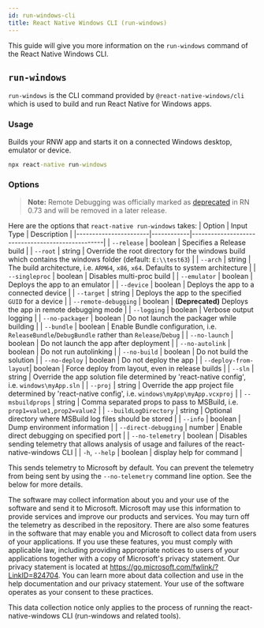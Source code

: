 ```yaml
---
id: run-windows-cli
title: React Native Windows CLI (run-windows)
---
```


This guide will give you more information on the `run-windows` command of the React Native Windows CLI.

## `run-windows`

`run-windows` is the CLI command provided by `@react-native-windows/cli` which is used to build and run React Native for Windows apps. 

### Usage
Builds your RNW app and starts it on a connected Windows desktop, emulator or device.
  
```bat
npx react-native run-windows
```
### Options

> **Note:** Remote Debugging was officially marked as [deprecated](https://github.com/react-native-community/discussions-and-proposals/discussions/734) in RN 0.73 and will be removed in a later release.

Here are the options that `react-native run-windows` takes:
| Option                | Input Type | Description                                      |
|-----------------------|------------|--------------------------------------------------|
| `--release`           | boolean    | Specifies a Release build                        |
| `--root`              | string     | Override the root directory for the windows build which contains the windows folder (default: `E:\\test63`) |
| `--arch`              | string     | The build architecture, i.e. `ARM64`, `x86`, `x64`. Defaults to system architecture |
| `--singleproc`        | boolean    | Disables multi-proc build                        |
| `--emulator`          | boolean    | Deploys the app to an emulator                   |
| `--device`            | boolean    | Deploys the app to a connected device            |
| `--target`            | string     | Deploys the app to the specified `GUID` for a device |
| `--remote-debugging`  | boolean    | **(Deprecated)** Deploys the app in remote debugging mode |
| `--logging`           | boolean    | Verbose output logging                           |
| `--no-packager`       | boolean    | Do not launch the packager while building        |
| `--bundle`            | boolean    | Enable Bundle configuration, i.e. `ReleaseBundle`/`DebugBundle` rather than `Release`/`Debug` |
| `--no-launch`         | boolean    | Do not launch the app after deployment           |
| `--no-autolink`       | boolean    | Do not run autolinking                           |
| `--no-build`          | boolean    | Do not build the solution                        |
| `--no-deploy`         | boolean    | Do not deploy the app                            |
| `--deploy-from-layout`| boolean    | Force deploy from layout, even in release builds |
| `--sln`               | string     | Override the app solution file determined by 'react-native config', i.e. `windows\myApp.sln` |
| `--proj`              | string     | Override the app project file determined by 'react-native config', i.e. `windows\myApp\myApp.vcxproj` |
| `--msbuildprops`      | string     | Comma separated props to pass to MSBuild, i.e. `prop1=value1,prop2=value2` |
| `--buildLogDirectory` | string     | Optional directory where MSBuild log files should be stored |
| `--info`              | boolean    | Dump environment information                     |
| `--direct-debugging`  | number     | Enable direct debugging on specified port        |
| `--no-telemetry`      | boolean    | Disables sending telemetry that allows analysis of usage and failures of the react-native-windows CLI |
| `-h`, `--help`        | boolean    | display help for command                         |

This sends telemetry to Microsoft by default. You can prevent the telemetry from being sent by using the `--no-telemetry` command line option. See the below for more details.

The software may collect information about you and your use of the software and send it to Microsoft. Microsoft may use this information to provide services and improve our products and services. You may turn off the telemetry as described in the repository. There are also some features in the software that may enable you and Microsoft to collect data from users of your applications. If you use these features, you must comply with applicable law, including providing appropriate notices to users of your applications together with a copy of Microsoft's privacy statement. Our privacy statement is located at https://go.microsoft.com/fwlink/?LinkID=824704. You can learn more about data collection and use in the help documentation and our privacy statement. Your use of the software operates as your consent to these practices.

This data collection notice only applies to the process of running the react-native-windows CLI (run-windows and related tools).
  